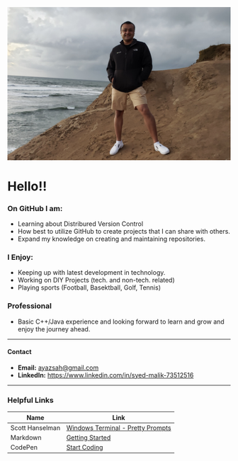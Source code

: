 
<!--
**symalik/symalik** is a ✨ _special_ ✨ repository because its `README.md` (this file) appears on your GitHub profile.

Here are some ideas to get you started:

- 🔭 I’m currently working on ...
- 🌱 I’m currently learning ...
- 👯 I’m looking to collaborate on ...
- 🤔 I’m looking for help with ...
- 💬 Ask me about ...
- 📫 How to reach me: ...
- 😄 Pronouns: ...
- ⚡ Fun fact: ...
-->

![Profile Pic](./img/github_pic.png)
# Hello!!

### On GitHub I am:
- Learning about Distribured Version Control
- How best to utilize GitHub to create projects that I can share with others.
- Expand my knowledge on creating and maintaining repositories.

### I Enjoy:
- Keeping up with latest development in technology.
- Working on DIY Projects (tech. and non-tech. related)
- Playing sports (Football, Basektball, Golf, Tennis)

### Professional
 - Basic C++/Java experience and looking forward to learn and grow and enjoy the journey ahead.

---
 
 #### Contact
  - **Email:** ayazsah@gmail.com
  - **LinkedIn:** https://www.linkedin.com/in/syed-malik-73512516
---
  ### Helpful Links

| Name |Link |
| ----------- | ----------- |
| Scott Hanselman | [Windows Terminal - Pretty Prompts](https://www.hanselman.com/blog/how-to-make-a-pretty-prompt-in-windows-terminal-with-powerline-nerd-fonts-cascadia-code-wsl-and-ohmyposh) |
| Markdown | [Getting Started](https://www.markdownguide.org/getting-started/) |
| CodePen | [Start Coding](https://codepen.io/pen/)
